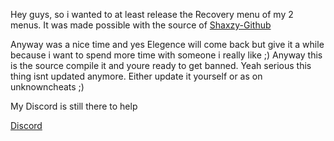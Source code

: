 Hey guys, so i wanted to at least release the Recovery menu of my 2 menus.
It was made possible with the source of 
[Shaxzy-Github](https://github.com/Shaxzy/ModMenuGTA5-1.44)


Anyway was a nice time and yes Elegence will come back but give it a while because i want to spend more time with 
someone i really like ;)
Anyway this is the source compile it and youre ready to get banned. Yeah serious this thing isnt updated anymore.
Either update it yourself or as on unknowncheats ;) 


My Discord is still there to help

[Discord](https://discord.gg/nrUxjzD)